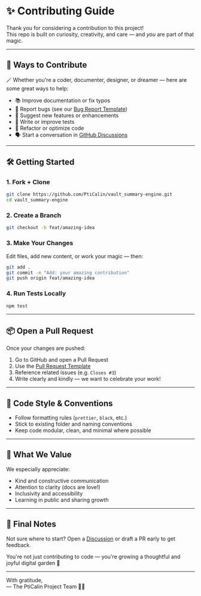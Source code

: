 # ✨ Contributing Guide

Thank you for considering a contribution to this project!  
This repo is built on curiosity, creativity, and care — and *you* are part of that magic.

---

## 🧩 Ways to Contribute

🪄 Whether you're a coder, documenter, designer, or dreamer — here are some great ways to help:

- 📚 Improve documentation or fix typos  
- 🐛 Report bugs (see our [Bug Report Template](.github/ISSUE_TEMPLATE/bug_report.yml))  
- 🌟 Suggest new features or enhancements  
- 🧪 Write or improve tests  
- 🔧 Refactor or optimize code  
 - 🗣️ Start a conversation in [GitHub Discussions](https://github.com/PtiCalin/vault_summary-engine/discussions)

---

## 🛠 Getting Started

### 1. Fork + Clone

```bash
git clone https://github.com/PtiCalin/vault_summary-engine.git
cd vault_summary-engine
```

### 2. Create a Branch

```bash
git checkout -b feat/amazing-idea
```

### 3. Make Your Changes

Edit files, add new content, or work your magic — then:

```bash
git add .
git commit -m "Add: your amazing contribution"
git push origin feat/amazing-idea
```

### 4. Run Tests Locally

```bash
npm test
```

---

## 📦 Open a Pull Request

Once your changes are pushed:

1. Go to GitHub and open a Pull Request
2. Use the [Pull Request Template](.github/pull_request_template.md)
3. Reference related issues (e.g. `Closes #3`)
4. Write clearly and kindly — we want to celebrate your work!

---

## 🤖 Code Style & Conventions

- Follow formatting rules (`prettier`, `black`, etc.)
- Stick to existing folder and naming conventions
- Keep code modular, clean, and minimal where possible

---

## 💖 What We Value

We especially appreciate:

- Kind and constructive communication  
- Attention to clarity (docs are love!)  
- Inclusivity and accessibility  
- Learning in public and sharing growth

---

## 🌿 Final Notes

Not sure where to start? Open a [Discussion](https://github.com/PtiCalin/vault_summary-engine/discussions) or draft a PR early to get feedback.

You're not just contributing to code — you're growing a thoughtful and joyful digital garden 🌼

---

With gratitude,  
— The PtiCalin Project Team 🧠💫
